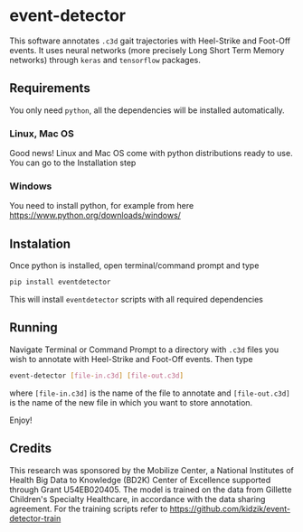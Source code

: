 # event-detector

This software annotates `.c3d` gait trajectories with Heel-Strike and Foot-Off events. It uses neural networks (more precisely Long Short Term Memory networks) through `keras` and `tensorflow` packages.

## Requirements

You only need `python`, all the dependencies will be installed automatically.

### Linux, Mac OS

Good news! Linux and Mac OS come with python distributions ready to use. You can go to the Installation step

### Windows

You need to install python, for example from here
https://www.python.org/downloads/windows/

## Instalation

Once python is installed, open terminal/command prompt and type

```bash
pip install eventdetector
```

This will install `eventdetector` scripts with all required dependencies

## Running

Navigate Terminal or Command Prompt to a directory with `.c3d` files you wish to annotate with Heel-Strike and Foot-Off events. Then type

```bash
event-detector [file-in.c3d] [file-out.c3d]
```

where `[file-in.c3d]` is the name of the file to annotate and `[file-out.c3d]` is the name of the new file in which you want to store annotation. 

Enjoy!

## Credits 

This research was sponsored by the Mobilize Center, a National Institutes of Health Big Data to Knowledge (BD2K) Center of Excellence supported through Grant U54EB020405. The model is trained on the data from Gillette Children's Specialty Healthcare, in accordance with the data sharing agreement. For the training scripts refer to https://github.com/kidzik/event-detector-train
